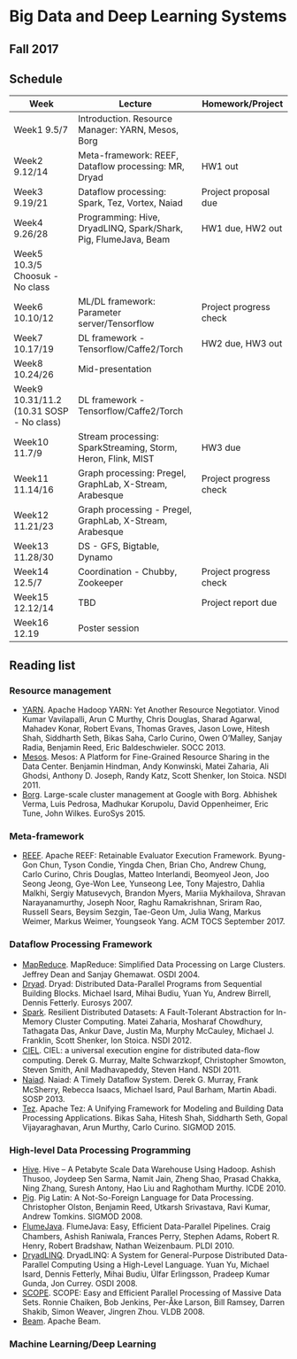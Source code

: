 # Big Data and Deep Learning Systems
## Fall 2017

## Schedule
| Week | Lecture | Homework/Project |
|------|---------|------------------|
| Week1 9.5/7 | Introduction. Resource Manager: YARN, Mesos, Borg | |
| Week2 9.12/14 | Meta-framework: REEF, Dataflow processing: MR, Dryad | HW1 out |
| Week3 9.19/21 | Dataflow processing: Spark, Tez, Vortex, Naiad | Project proposal due |
| Week4 9.26/28 | Programming: Hive, DryadLINQ, Spark/Shark, Pig, FlumeJava, Beam | HW1 due, HW2 out |
| Week5 10.3/5 Choosuk - No class | | |
| Week6 10.10/12 | ML/DL framework: Parameter server/Tensorflow | Project progress check |
| Week7 10.17/19 | DL framework - Tensorflow/Caffe2/Torch | HW2 due, HW3 out |
| Week8 10.24/26 | Mid-presentation | |
| Week9 10.31/11.2 (10.31 SOSP - No class) | DL framework - Tensorflow/Caffe2/Torch | |
| Week10 11.7/9 | Stream processing: SparkStreaming, Storm, Heron, Flink, MIST | HW3 due |
| Week11 11.14/16 | Graph processing: Pregel, GraphLab, X-Stream, Arabesque | Project progress check |
| Week12 11.21/23 | Graph processing - Pregel, GraphLab, X-Stream, Arabesque | |
| Week13 11.28/30 | DS - GFS, Bigtable, Dynamo | |
| Week14 12.5/7 | Coordination - Chubby, Zookeeper | Project progress check |
| Week15 12.12/14 | TBD | Project report due |
| Week16 12.19 | Poster session | |

## Reading list

### Resource management
- [YARN](https://www.cs.cmu.edu/~garth/15719/papers/yarn.pdf). Apache Hadoop YARN: Yet Another Resource Negotiator. Vinod Kumar Vavilapalli, Arun C Murthy, Chris Douglas, Sharad Agarwal, Mahadev Konar, Robert Evans, Thomas Graves, Jason Lowe, Hitesh Shah, Siddharth Seth, Bikas Saha, Carlo Curino, Owen O’Malley, Sanjay Radia, Benjamin Reed, Eric Baldeschwieler. SOCC 2013.
- [Mesos](http://static.usenix.org/event/nsdi11/tech/full_papers/Hindman_new.pdf). Mesos: A Platform for Fine-Grained Resource Sharing in the Data Center. Benjamin Hindman, Andy Konwinski, Matei Zaharia, Ali Ghodsi, Anthony D. Joseph, Randy Katz, Scott Shenker, Ion Stoica. NSDI 2011.
- [Borg](https://pdos.csail.mit.edu/6.824/papers/borg.pdf). Large-scale cluster management at Google with Borg. Abhishek Verma, Luis Pedrosa, Madhukar Korupolu, David Oppenheimer, Eric Tune, John Wilkes. EuroSys 2015.  

### Meta-framework
- [REEF](). Apache REEF: Retainable Evaluator Execution Framework. Byung-Gon Chun, Tyson Condie, Yingda Chen, Brian Cho, Andrew Chung, Carlo Curino, Chris Douglas, Matteo Interlandi, Beomyeol Jeon, Joo Seong Jeong, Gye-Won Lee, Yunseong Lee, Tony Majestro, Dahlia Malkhi, Sergiy Matusevych, Brandon Myers, Mariia Mykhailova, Shravan Narayanamurthy, Joseph Noor, Raghu Ramakrishnan, Sriram Rao, Russell Sears, Beysim Sezgin, Tae-Geon Um, Julia Wang, Markus Weimer, Markus Weimer, Youngseok Yang. ACM TOCS September 2017.

### Dataflow Processing Framework
- [MapReduce](https://www.usenix.org/legacy/event/osdi04/tech/full_papers/dean/dean.pdf). MapReduce: Simpliﬁed Data Processing on Large Clusters. Jeffrey Dean and Sanjay Ghemawat. OSDI 2004.
- [Dryad](http://cs.brown.edu/~debrabant/cis570-website/papers/dryad.pdf). Dryad: Distributed Data-Parallel Programs from Sequential Building Blocks. Michael Isard, Mihai Budiu, Yuan Yu, Andrew Birrell, Dennis Fetterly. Eurosys 2007.
- [Spark](https://www.cs.berkeley.edu/~matei/papers/2012/nsdi_spark.pdf). Resilient Distributed Datasets: A Fault-Tolerant Abstraction for In-Memory Cluster Computing. Matei Zaharia, Mosharaf Chowdhury, Tathagata Das, Ankur Dave, Justin Ma, Murphy McCauley, Michael J. Franklin, Scott Shenker, Ion Stoica. NSDI 2012.
- [CIEL](https://www.usenix.org/legacy/event/nsdi11/tech/full_papers/Murray.pdf). CIEL: a universal execution engine for distributed data-ﬂow computing. Derek G. Murray, Malte Schwarzkopf, Christopher Smowton, Steven Smith, Anil Madhavapeddy, Steven Hand. NSDI 2011.
- [Naiad](http://research.microsoft.com/pubs/201100/naiad_sosp2013.pdf). Naiad: A Timely Dataﬂow System. Derek G. Murray, Frank McSherry, Rebecca Isaacs, Michael Isard, Paul Barham, Martin Abadi. SOSP 2013.
- [Tez](https://www.cse.ust.hk/~weiwa/teaching/Fall16-COMP6611B/reading_list/Tez.pdf). Apache Tez: A Unifying Framework for Modeling and
Building Data Processing Applications. Bikas Saha, Hitesh Shah, Siddharth Seth, Gopal Vijayaraghavan, Arun Murthy, Carlo Curino. SIGMOD 2015.

### High-level Data Processing Programming 
- [Hive](http://infolab.stanford.edu/~ragho/hive-icde2010.pdf). Hive – A Petabyte Scale Data Warehouse Using Hadoop. Ashish Thusoo, Joydeep Sen Sarma, Namit Jain, Zheng Shao, Prasad Chakka, Ning Zhang, Suresh Antony, Hao Liu and Raghotham Murthy. ICDE 2010.
- [Pig](http://infolab.stanford.edu/~olston/publications/sigmod08.pdf). Pig Latin: A Not-So-Foreign Language for Data Processing. Christopher Olston, Benjamin Reed, Utkarsh Srivastava, Ravi Kumar, Andrew Tomkins. SIGMOD 2008.
- [FlumeJava](http://pages.cs.wisc.edu/~akella/CS838/F12/838-CloudPapers/FlumeJava.pdf). FlumeJava: Easy, Efﬁcient Data-Parallel Pipelines. Craig Chambers, Ashish Raniwala, Frances Perry, Stephen Adams, Robert R. Henry, Robert Bradshaw, Nathan Weizenbaum. PLDI 2010.
- [DryadLINQ](https://www.usenix.org/legacy/event/osdi08/tech/full_papers/yu_y/yu_y.pdf). DryadLINQ: A System for General-Purpose Distributed Data-Parallel Computing Using a High-Level Language. Yuan Yu, Michael Isard, Dennis Fetterly, Mihai Budiu, Úlfar Erlingsson, Pradeep Kumar Gunda, Jon Currey. OSDI 2008.
- [SCOPE](http://research.microsoft.com/en-us/um/people/jrzhou/pub/Scope.pdf). SCOPE: Easy and Efficient Parallel Processing of Massive Data Sets. Ronnie Chaiken, Bob Jenkins, Per-Åke Larson, Bill Ramsey, Darren Shakib, Simon Weaver, Jingren Zhou. VLDB 2008. 
- [Beam](https://beam.apache.org/). Apache Beam.

### Machine Learning/Deep Learning














